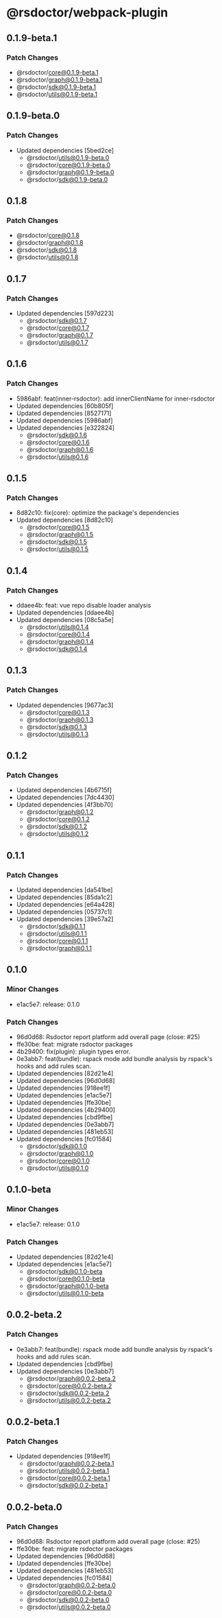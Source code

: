 # @rsdoctor/webpack-plugin

## 0.1.9-beta.1

### Patch Changes

- @rsdoctor/core@0.1.9-beta.1
- @rsdoctor/graph@0.1.9-beta.1
- @rsdoctor/sdk@0.1.9-beta.1
- @rsdoctor/utils@0.1.9-beta.1

## 0.1.9-beta.0

### Patch Changes

- Updated dependencies [5bed2ce]
  - @rsdoctor/utils@0.1.9-beta.0
  - @rsdoctor/core@0.1.9-beta.0
  - @rsdoctor/graph@0.1.9-beta.0
  - @rsdoctor/sdk@0.1.9-beta.0

## 0.1.8

### Patch Changes

- @rsdoctor/core@0.1.8
- @rsdoctor/graph@0.1.8
- @rsdoctor/sdk@0.1.8
- @rsdoctor/utils@0.1.8

## 0.1.7

### Patch Changes

- Updated dependencies [597d223]
  - @rsdoctor/sdk@0.1.7
  - @rsdoctor/core@0.1.7
  - @rsdoctor/graph@0.1.7
  - @rsdoctor/utils@0.1.7

## 0.1.6

### Patch Changes

- 5986abf: feat(inner-rsdoctor): add innerClientName for inner-rsdoctor
- Updated dependencies [60b805f]
- Updated dependencies [8527171]
- Updated dependencies [5986abf]
- Updated dependencies [e322824]
  - @rsdoctor/sdk@0.1.6
  - @rsdoctor/core@0.1.6
  - @rsdoctor/graph@0.1.6
  - @rsdoctor/utils@0.1.6

## 0.1.5

### Patch Changes

- 8d82c10: fix(core): optimize the package's dependencies
- Updated dependencies [8d82c10]
  - @rsdoctor/core@0.1.5
  - @rsdoctor/graph@0.1.5
  - @rsdoctor/sdk@0.1.5
  - @rsdoctor/utils@0.1.5

## 0.1.4

### Patch Changes

- ddaee4b: feat: vue repo disable loader analysis
- Updated dependencies [ddaee4b]
- Updated dependencies [08c5a5e]
  - @rsdoctor/utils@0.1.4
  - @rsdoctor/core@0.1.4
  - @rsdoctor/graph@0.1.4
  - @rsdoctor/sdk@0.1.4

## 0.1.3

### Patch Changes

- Updated dependencies [9677ac3]
  - @rsdoctor/core@0.1.3
  - @rsdoctor/graph@0.1.3
  - @rsdoctor/sdk@0.1.3
  - @rsdoctor/utils@0.1.3

## 0.1.2

### Patch Changes

- Updated dependencies [4b6715f]
- Updated dependencies [7dc4430]
- Updated dependencies [4f3bb70]
  - @rsdoctor/graph@0.1.2
  - @rsdoctor/core@0.1.2
  - @rsdoctor/sdk@0.1.2
  - @rsdoctor/utils@0.1.2

## 0.1.1

### Patch Changes

- Updated dependencies [da541be]
- Updated dependencies [85da1c2]
- Updated dependencies [e64a428]
- Updated dependencies [05737c1]
- Updated dependencies [39e57a2]
  - @rsdoctor/sdk@0.1.1
  - @rsdoctor/utils@0.1.1
  - @rsdoctor/core@0.1.1
  - @rsdoctor/graph@0.1.1

## 0.1.0

### Minor Changes

- e1ac5e7: release: 0.1.0

### Patch Changes

- 96d0d68: Rsdoctor report platform add overall page (close: #25)
- ffe30be: feat: migrate rsdoctor packages
- 4b29400: fix(plugin): plugin types error.
- 0e3abb7: feat(bundle): rspack mode add bundle analysis by rspack's hooks and add rules scan.
- Updated dependencies [82d21e4]
- Updated dependencies [96d0d68]
- Updated dependencies [918ee1f]
- Updated dependencies [e1ac5e7]
- Updated dependencies [ffe30be]
- Updated dependencies [4b29400]
- Updated dependencies [cbd9fbe]
- Updated dependencies [0e3abb7]
- Updated dependencies [481eb53]
- Updated dependencies [fc01584]
  - @rsdoctor/sdk@0.1.0
  - @rsdoctor/graph@0.1.0
  - @rsdoctor/core@0.1.0
  - @rsdoctor/utils@0.1.0

## 0.1.0-beta

### Minor Changes

- e1ac5e7: release: 0.1.0

### Patch Changes

- Updated dependencies [82d21e4]
- Updated dependencies [e1ac5e7]
  - @rsdoctor/sdk@0.1.0-beta
  - @rsdoctor/core@0.1.0-beta
  - @rsdoctor/graph@0.1.0-beta
  - @rsdoctor/utils@0.1.0-beta

## 0.0.2-beta.2

### Patch Changes

- 0e3abb7: feat(bundle): rspack mode add bundle analysis by rspack's hooks and add rules scan.
- Updated dependencies [cbd9fbe]
- Updated dependencies [0e3abb7]
  - @rsdoctor/graph@0.0.2-beta.2
  - @rsdoctor/core@0.0.2-beta.2
  - @rsdoctor/sdk@0.0.2-beta.2
  - @rsdoctor/utils@0.0.2-beta.2

## 0.0.2-beta.1

### Patch Changes

- Updated dependencies [918ee1f]
  - @rsdoctor/graph@0.0.2-beta.1
  - @rsdoctor/utils@0.0.2-beta.1
  - @rsdoctor/core@0.0.2-beta.1
  - @rsdoctor/sdk@0.0.2-beta.1

## 0.0.2-beta.0

### Patch Changes

- 96d0d68: Rsdoctor report platform add overall page (close: #25)
- ffe30be: feat: migrate rsdoctor packages
- Updated dependencies [96d0d68]
- Updated dependencies [ffe30be]
- Updated dependencies [481eb53]
- Updated dependencies [fc01584]
  - @rsdoctor/graph@0.0.2-beta.0
  - @rsdoctor/core@0.0.2-beta.0
  - @rsdoctor/sdk@0.0.2-beta.0
  - @rsdoctor/utils@0.0.2-beta.0
